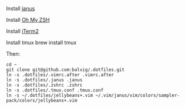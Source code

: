 Install [janus](https://github.com/carlhuda/janus)

Install [Oh My ZSH](https://github.com/robbyrussell/oh-my-zsh)

Install [iTerm2](http://www.iterm2.com)

Install tmux
    brew install tmux

Then:

    cd ~
    git clone git@github.com:balvig/.dotfiles.git
    ln -s .dotfiles/.vimrc.after .vimrc.after
    ln -s .dotfiles/.janus .janus
    ln -s .dotfiles/.zshrc .zshrc
    ln -s .dotfiles/.tmux.conf .tmux.conf
    ln -s ~/.dotfiles/jellybeans+.vim ~/.vim/janus/vim/colors/sampler-pack/colors/jellybeans+.vim

